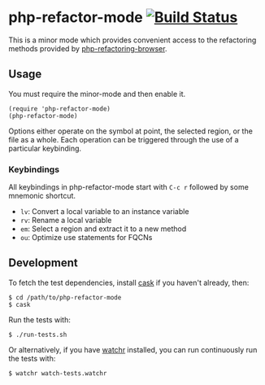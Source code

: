 # php-refactor-mode [![Build Status](https://secure.travis-ci.org/keelerm84/php-refactor-mode.el.png)](http://travis-ci.org/keelerm84/php-refactor-mode.el)

This is a minor mode which provides convenient access to the refactoring
methods provided by
[php-refactoring-browser](https://github.com/QafooLabs/php-refactoring-browser).

## Usage

You must require the minor-mode and then enable it.

    (require 'php-refactor-mode)
    (php-refactor-mode)

Options either operate on the symbol at point, the selected region, or the file
as a whole.  Each operation can be triggered through the use of a particular
keybinding.

### Keybindings

All keybindings in php-refactor-mode start with `C-c r` followed by some
mnemonic shortcut.

* `lv`: Convert a local variable to an instance variable
* `rv`: Rename a local variable
* `em`: Select a region and extract it to a new method
* `ou`: Optimize use statements for FQCNs

## Development

To fetch the test dependencies, install
[cask](https://github.com/rejeep/cask.el) if you haven't already, then:

    $ cd /path/to/php-refactor-mode
    $ cask

Run the tests with:

    $ ./run-tests.sh

Or alternatively, if you have [watchr](https://github.com/mynyml/watchr)
installed, you can run continuously run the tests with:

    $ watchr watch-tests.watchr
